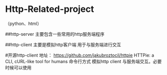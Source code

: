 # Http-Related-project
（python、html）

##http-server
主要包含一些常用的http服务端程序

##http-client
主要是模拟http客户端 用于与服务端进行交互 

#开源http-client 地址： https://github.com/jakubroztocil/httpie
HTTPie: a CLI, cURL-like tool for humans
命令行方式 模拟http client 与服务端交互。必要时候可以使用 
